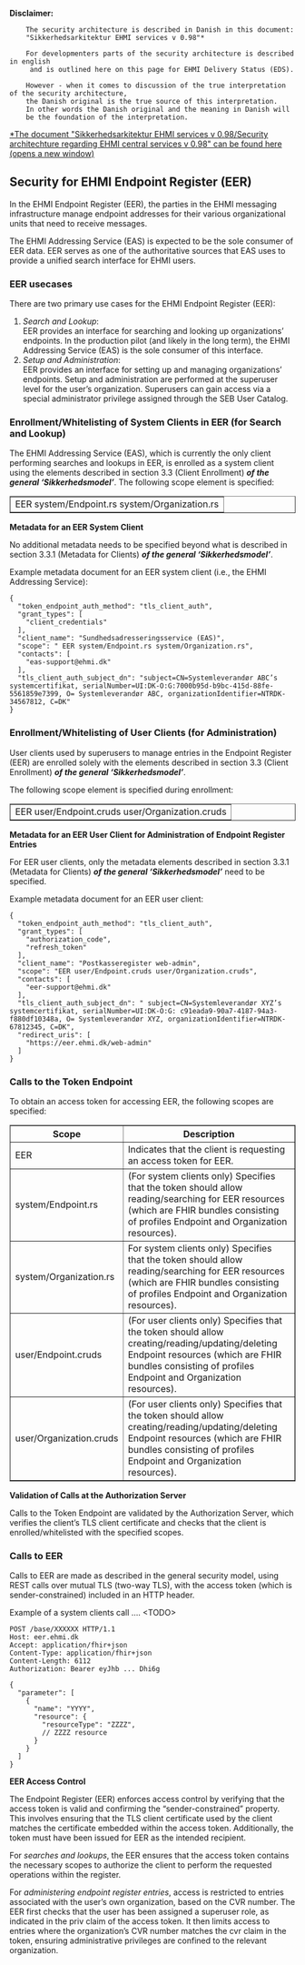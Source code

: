 **Disclaimer:**

        The security architecture is described in Danish in this document: 
        "Sikkerhedsarkitektur EHMI services v 0.98"*

        For developmenters parts of the security architecture is described in english
         and is outlined here on this page for EHMI Delivery Status (EDS). 

        However - when it comes to discussion of the true interpretation of the security architecture, 
        the Danish original is the true source of this interpretation. 
        In other words the Danish original and the meaning in Danish will 
        be the foundation of the interpretation.

<a href="https://medcomdk.github.io/ehmi/assets/documents/security/media/Sikkerhedsarkitektur%20EHMI%20services%20v098.pdf" target=_blank>*The document "Sikkerhedsarkitektur EHMI services v 0.98/Security architechture regarding EHMI central services v 0.98" can be found here (opens a new window)</a>

## Security for EHMI Endpoint Register (EER)

In the EHMI Endpoint Register (EER), the parties in the EHMI messaging infrastructure manage endpoint addresses for their various organizational units that need to receive messages.

The EHMI Addressing Service (EAS) is expected to be the sole consumer of EER data. EER serves as one of the authoritative sources that EAS uses to provide a unified search interface for EHMI users.

### EER usecases

There are two primary use cases for the EHMI Endpoint Register (EER):

1.  *Search and Lookup*:  
    EER provides an interface for searching and looking up organizations’ endpoints. In the production pilot (and likely in the long term), the EHMI Addressing Service (EAS) is the sole consumer of this interface.
2.  *Setup and Administration*:  
    EER provides an interface for setting up and managing organizations’ endpoints. Setup and administration are performed at the superuser level for the user’s organization. Superusers can gain access via a special administrator privilege assigned through the SEB User Catalog.

### Enrollment/Whitelisting of System Clients in EER (for Search and Lookup)

The EHMI Addressing Service (EAS), which is currently the only client performing searches and lookups in EER, is enrolled as a system client using the elements described in section 3.3 (Client Enrollment) __*of the general ‘Sikkerhedsmodel’*__. The following scope element is specified:

<table border="1">
    <tr>
        <td>EER system/Endpoint.rs system/Organization.rs</td>
    </tr>
</table>

**Metadata for an EER System Client**

No additional metadata needs to be specified beyond what is described in section 3.3.1 (Metadata for Clients) __*of the general ‘Sikkerhedsmodel’*__.

Example metadata document for an EER system client (i.e., the EHMI Addressing Service):

```
{
  "token_endpoint_auth_method": "tls_client_auth",
  "grant_types": [
    "client_credentials"
  ],
  "client_name": "Sundhedsadresseringsservice (EAS)",
  "scope": " EER system/Endpoint.rs system/Organization.rs",
  "contacts": [
    "eas-support@ehmi.dk"
  ],
  "tls_client_auth_subject_dn": "subject=CN=Systemleverandør ABC’s systemcertifikat, serialNumber=UI:DK-O:G:7000b95d-b9bc-415d-88fe-5561859e7399, O= Systemleverandør ABC, organizationIdentifier=NTRDK-34567812, C=DK"
}
```

### Enrollment/Whitelisting of User Clients (for Administration)

User clients used by superusers to manage entries in the Endpoint Register (EER) are enrolled solely with the elements described in section 3.3 (Client Enrollment) __*of the general ‘Sikkerhedsmodel’*__.

The following scope element is specified during enrollment:

<table border="1">
    <tr>
        <td>EER user/Endpoint.cruds user/Organization.cruds</td>
    </tr>
</table>

**Metadata for an EER User Client for Administration of Endpoint Register Entries**

For EER user clients, only the metadata elements described in section 3.3.1 (Metadata for Clients) __*of the general ‘Sikkerhedsmodel’*__ need to be specified.

Example metadata document for an EER user client:

```
{
  "token_endpoint_auth_method": "tls_client_auth",
  "grant_types": [
    "authorization_code",
    "refresh_token"
  ],
  "client_name": "Postkasseregister web-admin",
  "scope": "EER user/Endpoint.cruds user/Organization.cruds",
  "contacts": [
    "eer-support@ehmi.dk"
  ],
  "tls_client_auth_subject_dn": " subject=CN=Systemleverandør XYZ’s systemcertifikat, serialNumber=UI:DK-O:G: c91eada9-90a7-4187-94a3-f880df10348a, O= Systemleverandør XYZ, organizationIdentifier=NTRDK-67812345, C=DK",
  "redirect_uris": [
    "https://eer.ehmi.dk/web-admin"
  ]
}
```

### Calls to the Token Endpoint

To obtain an access token for accessing EER, the following scopes are specified:

<table border="1">
    <tr>
        <th> <b>Scope</b> </th> <th> Description </th>
    </tr>
    <tr>
        <td>EER</td><td>Indicates that the client is requesting an access token for EER.</td>
    </tr>
    <tr>
        <td>system/Endpoint.rs</td><td>(For system clients only) Specifies that the token should allow reading/searching for EER resources (which are FHIR bundles consisting of profiles Endpoint and Organization resources).</td>
    </tr>
    <tr>
        <td>system/Organization.rs</td><td>For system clients only) Specifies that the token should allow reading/searching for EER resources (which are FHIR bundles consisting of profiles Endpoint and Organization resources).</td>
    </tr>
    <tr>
        <td>user/Endpoint.cruds</td><td>(For user clients only) Specifies that the token should allow creating/reading/updating/deleting Endpoint resources (which are FHIR bundles consisting of profiles Endpoint and Organization resources).</td>
    </tr>
    <tr>
        <td>user/Organization.cruds</td><td>(For user clients only) Specifies that the token should allow creating/reading/updating/deleting Endpoint resources (which are FHIR bundles consisting of profiles Endpoint and Organization resources).</td>
    </tr>
</table>



**Validation of Calls at the Authorization Server**

Calls to the Token Endpoint are validated by the Authorization Server, which verifies the client’s TLS client certificate and checks that the client is enrolled/whitelisted with the specified scopes.

### Calls to EER

Calls to EER are made as described in the general security model, using REST calls over mutual TLS (two-way TLS), with the access token (which is sender-constrained) included in an HTTP header.

Example of a system clients call …. \<TODO\>

```
POST /base/XXXXXX HTTP/1.1
Host: eer.ehmi.dk
Accept: application/fhir+json
Content-Type: application/fhir+json
Content-Length: 6112
Authorization: Bearer eyJhb ... Dhi6g

{
  "parameter": [
    {
      "name": "YYYY",
      "resource": {
        "resourceType": "ZZZZ",
        // ZZZZ resource
      }
    }
  ]
}
```

**EER Access Control**

The Endpoint Register (EER) enforces access control by verifying that the access token is valid and confirming the “sender-constrained” property. This involves ensuring that the TLS client certificate used by the client matches the certificate embedded within the access token. Additionally, the token must have been issued for EER as the intended recipient.

For *searches and lookups*, the EER ensures that the access token contains the necessary scopes to authorize the client to perform the requested operations within the register.

For *administering endpoint register entries*, access is restricted to entries associated with the user’s own organization, based on the CVR number. The EER first checks that the user has been assigned a superuser role, as indicated in the priv claim of the access token. It then limits access to entries where the organization’s CVR number matches the cvr claim in the token, ensuring administrative privileges are confined to the relevant organization.